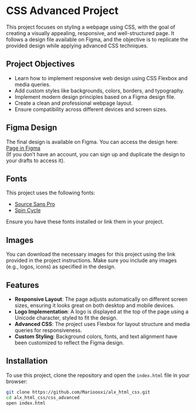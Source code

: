 # CSS Advanced Project

This project focuses on styling a webpage using CSS, with the goal of creating a visually appealing, responsive, and well-structured page. It follows a design file available on Figma, and the objective is to replicate the provided design while applying advanced CSS techniques.

## Project Objectives

- Learn how to implement responsive web design using CSS Flexbox and media queries.
- Add custom styles like backgrounds, colors, borders, and typography.
- Implement modern design principles based on a Figma design file.
- Create a clean and professional webpage layout.
- Ensure compatibility across different devices and screen sizes.

## Figma Design

The final design is available on Figma. You can access the design here:
[Page in Figma](https://www.figma.com)  
(If you don’t have an account, you can sign up and duplicate the design to your drafts to access it).

## Fonts

This project uses the following fonts:
- [Source Sans Pro](https://fonts.google.com/specimen/Source+Sans+Pro)
- [Spin Cycle](https://www.fonts.com/font/monotype/spin-cycle)

Ensure you have these fonts installed or link them in your project.

## Images

You can download the necessary images for this project using the link provided in the project instructions. Make sure you include any images (e.g., logos, icons) as specified in the design.

## Features

- **Responsive Layout**: The page adjusts automatically on different screen sizes, ensuring it looks great on both desktop and mobile devices.
- **Logo Implementation**: A logo is displayed at the top of the page using a Unicode character, styled to fit the design.
- **Advanced CSS**: The project uses Flexbox for layout structure and media queries for responsiveness.
- **Custom Styling**: Background colors, fonts, and text alignment have been customized to reflect the Figma design.

## Installation

To use this project, clone the repository and open the `index.html` file in your browser:

```bash
git clone https://github.com/Marioooxi/alx_html_css.git
cd alx_html_css/css_advanced
open index.html
